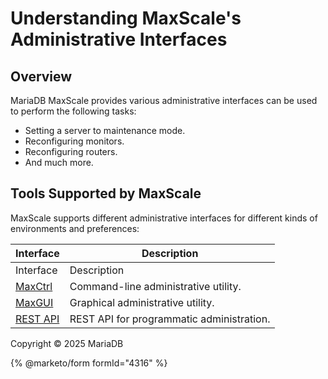 # Understanding MaxScale's Administrative Interfaces

## Overview

MariaDB MaxScale provides various administrative interfaces can be used to perform the following tasks:

* Setting a server to maintenance mode.
* Reconfiguring monitors.
* Reconfiguring routers.
* And much more.

## Tools Supported by MaxScale

MaxScale supports different administrative interfaces for different kinds of environments and preferences:

| Interface                                                                                     | Description                               |
| --------------------------------------------------------------------------------------------- | ----------------------------------------- |
| Interface                                                                                     | Description                               |
| [MaxCtrl](administrative-tools-for-mariadb-maxscale-maxctrl/operating-maxscale-with-maxctrl/) | Command-line administrative utility.      |
| [MaxGUI](maxgui/operating-maxscale-with-maxgui/)                                              | Graphical administrative utility.         |
| [REST API](https://mariadb.com/kb/en/operating-maxscale-with-the-rest-api)                    | REST API for programmatic administration. |

Copyright © 2025 MariaDB

{% @marketo/form formId="4316" %}
